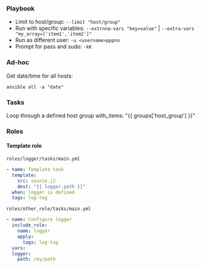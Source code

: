 ### Playbook
* Limit to host/group: `--limit "host/group"`
* Run with specific variables: `--extrnna-vars "key=value"` | `--extra-vars "my_array=['item1','item2']"`
* Run as different user: `-u <username>pppnn`
* Prompt for pass and sudo: `-kK`

### Ad-hoc
Get date/time for all hosts:
```
ansible all -a "date"
```

### Tasks
Loop through a defined host group
with_items: "{{ groups['host_group'] }}"

### Roles
#### Template role
`roles/logger/tasks/main.yml`
```yml
- name: Template task
  template:
    src: source.j2
    dest: "{{ logger.path }}"
  when: logger is defined
  tags: log-tag
```
`roles/other_role/tasks/main.yml`
```yml
- name: Configure logger
  include_role:
    name: logger
    apply:
      tags: log-tag
  vars:
  logger:
    path: /my/path
```
